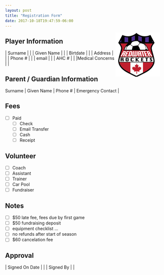 ```yaml
---
layout: post
title: "Registration Form"
date: 2017-10-18T19:47:59-06:00
---
```

<img align="right" src="/images/rocketslogo_small.jpg" >
<div class="printintable">

## Player Information

| Surname | |
| Given Name | |
| Birtdate | |
| Address | |
| Phone # | |
| email | |
| AHC # | |
|Medical Concerns | |

## Parent / Guardian Information

Surname |
Given Name |
Phone # |
Emergency Contact |

## Fees

- [ ] Paid
  - [ ] Check
  - [ ] Email Transfer
  - [ ] Cash
  - [ ] Receipt 

## Volunteer

- [ ] Coach
- [ ] Assistant
- [ ] Trainer
- [ ] Car Pool
- [ ] Fundraiser

## Notes

- [ ] $50 late fee, fees due by first game
- [ ] $50 fundraising deposit
- [ ] equipment checklist ...
- [ ] no refunds after start of season
- [ ] $60 cancelation fee

## Approval

| Signed On Date | |
| Signed By | |

</div>
